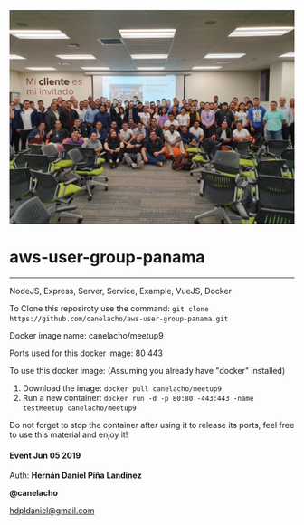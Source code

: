 ![AWS Group Panama photo 8th meetting!](/public/img/aws_group_panama.jpg "AWS Meetup Panama")


# aws-user-group-panama
***

NodeJS, Express, Server, Service, Example, VueJS, Docker

To Clone this reposiroty use the command: `git clone https://github.com/canelacho/aws-user-group-panama.git` 

Docker image name: canelacho/meetup9

Ports used for this docker image: 80 443

To use this docker image: (Assuming you already have "docker" installed)
1. Download the image: `docker pull canelacho/meetup9`
2. Run a new container: `docker run -d -p 80:80 -443:443 -name testMeetup canelacho/meetup9`

Do not forget to stop the container after using it to release its ports, feel free to use this material and enjoy it!


#### Event Jun 05 2019

Auth: **Hernán Daniel Piña Landinez**

**@canelacho**

<hdpldaniel@gmail.com> 

